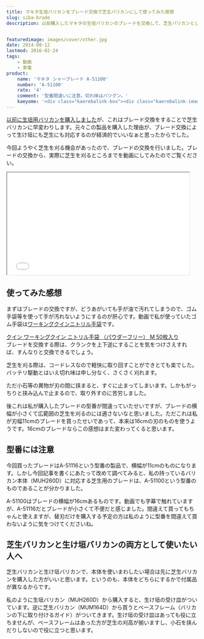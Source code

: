 ```yaml
---
title: マキタ生垣バリカンをブレード交換で芝生バリカンにして使ってみた感想
slug: siba-brade
description: 以前購入したマキタの生垣バリカンのブレードを交換して、芝生バリカンとして使ってみました。切れ味も良くて庭の芝生の手入れをするのには十分な性能です。コードで邪魔されることもありませんし、本体を共通利用できるので経済的でいいですね。


featuredimage: images/cover/other.jpg
date: 2014-08-12
lastmod: 2016-02-24
tags: 
    - 動画
    - 家電
product:
    name: 'マキタ シャーブレード A-51100'
    number: 'A-51100'
    rate: '4'
    comment: '型番間違いに注意。切れ味はバツグン。'
    kaeyome: '<div class="kaerebalink-box"><div class="kaerebalink-image"><a href="http://www.amazon.co.jp/exec/obidos/ASIN/B003I862E4/illusionspace-22/ref=nosim/" rel="nofollow" target="_blank"><img src="http://ecx.images-amazon.com/images/I/411aHXY9axL._SL160_.jpg" style="border: none;" /></a></div><div class="kaerebalink-info"><div class="kaerebalink-name"><a href="http://www.amazon.co.jp/exec/obidos/ASIN/B003I862E4/illusionspace-22/ref=nosim/" rel="nofollow" target="_blank">マキタ シャーブレード A-51100</a><div class="kaerebalink-powered-date">posted with <a href="http://kaereba.com" rel="nofollow" target="_blank">カエレバ</a></div></div><div class="kaerebalink-detail"> マキタ     </div><div class="kaerebalink-link1"><div class="shoplinkamazon"><a href="http://www.amazon.co.jp/gp/search?keywords=A-51100&__mk_ja_JP=%83J%83%5E%83J%83i&tag=illusionspace-22" rel="nofollow" target="_blank" title="アマゾン" >Amazonで購入</a></div><div class="shoplinkrakuten"><a href="http://hb.afl.rakuten.co.jp/hgc/0e95387f.f2aef20d.0e953880.25e412bd/?pc=http%3A%2F%2Fsearch.rakuten.co.jp%2Fsearch%2Fmall%2FA-51100%2F-%2Ff.1-p.1-s.1-sf.0-st.A-v.2%3Fx%3D0%26scid%3Daf_ich_link_urltxt%26m%3Dhttp%3A%2F%2Fm.rakuten.co.jp%2F" rel="nofollow" target="_blank" title="楽天市場" >楽天市場で購入</a></div></div></div><div class="booklink-footer" style="clear: left"></div></div>'
---
```


<a href="https://wantit.gcreate.jp/ikegakibarikan/" title="ちょっとした庭木の剪定には、バッテリ式のバリカンがおすすめ">以前に生垣用バリカンを購入しました</a>が、これはブレード交換をすることで芝生バリカンに早変わりします。元々この製品を購入した理由が、ブレード交換によって生け垣にも芝生にも対応するのが経済的でいいなぁと思ったからでした。

今回ようやく芝生を刈る機会があったので、ブレードの交換を行いました。ブレードの交換から、実際に芝生を刈るところまでを動画にしてみたのでご覧ください。

<iframe width="480" height="270" src="//www.youtube.com/embed/LMsvkaz_EXo" allowfullscreen></iframe>


## 使ってみた感想


まずはブレードの交換ですが、どうあがいても手が油で汚れてしまうので、ゴム手袋等を使って手が汚れないようにするのが肝心です。動画で私が使っていたゴム手袋は<a href="https://wantit.gcreate.jp/nitorirutebukuro/" title="手を汚れ、ニオイの付着から守る使い捨てゴム手袋">ワーキングクインニトリル手袋</a>です。

<div data-role="amazonjs" data-asin="B0057DD20K" data-locale="JP" data-tmpl="" data-img-size="" class="asin_B0057DD20K_JP_ amazonjs_item"><div class="amazonjs_indicator"><span class="amazonjs_indicator_img"></span><a class="amazonjs_indicator_title" href="#">クイン ワーキングクイン ニトリル手袋 （パウダーフリー） M 50枚入り</a><span class="amazonjs_indicator_footer"></span></div></div>
ブレードを交換する際は、クランクを上下逆にすることを気をつけさえすれば、すんなりと交換できるでしょう。

芝生を刈る際は、コードレスなので軽快に取り回すことができとても楽でした。バッテリ駆動とはいえ切れ味は申し分なく、さくさく刈れます。

ただ小石等の異物が刃の間に挟まると、すぐに止まってしまいます。しかもがっちりと挟み込んで止まるので、取り外すのに苦労しました。

後これは私が購入したブレードの型番が間違っていたせいですが、ブレードの横幅が小さくて広範囲の芝生を刈るのには適さないなと思いました。ただこれは私が刃幅11cmのブレードを買ったせいであって、本来は16cmの刃のものを使うようです。16cmのブレードならこの感想はまた変わってくると思います。


## 型番には注意


今回買ったブレードはA-51116という型番の製品で、横幅が11cmのものになります。しかし今回記事を書くにあたって改めて調べてみると、私の持っているバリカン本体（MUH260D）に対応する芝生用のブレードは、A-51100という型番のものであることが分かりました。

A-51100はブレードの横幅が16cmあるものです。動画でも字幕で触れていますが、A-51116だとブレードが小さくて不便だと感じました。間違えて買ってもちゃんと使えますが、替刃だけを購入する予定の方は私のように型番を間違えて買わないように気をつけてくださいね。


## 芝生バリカンと生け垣バリカンの両方として使いたい人へ


芝生バリカンと生け垣バリカンで、本体を使いまわしたい場合は先に芝生バリカンを購入した方がいいと思います。というのも、本体をどちらにするかで付属品が異なるからです。

私のように生垣バリカン（MUH260D）から購入すると、生け垣の受け皿がついています。逆に芝生バリカン（MUM164D）から買うとベースフレーム（バリカンの下に取り付けるガイド）がついてきます。生け垣の受け皿はあっても役に立ちませんが、ベースフレームはあった方が芝生の刈高が揃いますし、小石を挟んだりしないので役に立つと思います。


  